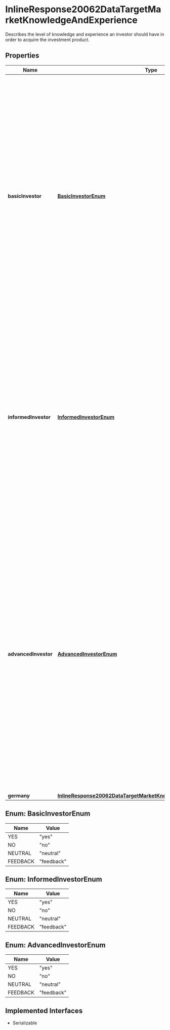 

# InlineResponse20062DataTargetMarketKnowledgeAndExperience

Describes the level of knowledge and experience an investor should have in order to acquire the investment product.

## Properties

Name | Type | Description | Notes
------------ | ------------- | ------------- | -------------
**basicInvestor** | [**BasicInvestorEnum**](#BasicInvestorEnum) | Indicates whether the investment product is suitable for investors having basic knowledge and experience. Basic knowledge and experience means that the investor can make an informed investment decision based on the regulated and authorized offering documentation or with the help of basic information provided by the point of sale or the investor has no financial industry experience, i.e. the investment product is suitable for a first-time investor |  [optional]
**informedInvestor** | [**InformedInvestorEnum**](#InformedInvestorEnum) | Indicates whether the investment product is suitable for investors with an informed level of knowledge and experience. Informed investors have the ability to understand the particular financial instrument. Additionally, the investor must have a number of investment holdings in relevant financial instruments or must be involved in frequent trading activity in those. |  [optional]
**advancedInvestor** | [**AdvancedInvestorEnum**](#AdvancedInvestorEnum) | Indicates whether the investment product is suitable for investors with an advanced level of knowledge and experience. An advanced investor has comprehensive understanding of relevant financial instruments. Additionally, the investor must have a large number of diverse investment holdings in relevant financial instruments; must be involved in frequent trading activity in those, must have had previous exposure to high-risk or complex investments or must have relevant financial industry experience. |  [optional]
**germany** | [**InlineResponse20062DataTargetMarketKnowledgeAndExperienceGermany**](InlineResponse20062DataTargetMarketKnowledgeAndExperienceGermany.md) |  |  [optional]



## Enum: BasicInvestorEnum

Name | Value
---- | -----
YES | &quot;yes&quot;
NO | &quot;no&quot;
NEUTRAL | &quot;neutral&quot;
FEEDBACK | &quot;feedback&quot;



## Enum: InformedInvestorEnum

Name | Value
---- | -----
YES | &quot;yes&quot;
NO | &quot;no&quot;
NEUTRAL | &quot;neutral&quot;
FEEDBACK | &quot;feedback&quot;



## Enum: AdvancedInvestorEnum

Name | Value
---- | -----
YES | &quot;yes&quot;
NO | &quot;no&quot;
NEUTRAL | &quot;neutral&quot;
FEEDBACK | &quot;feedback&quot;


## Implemented Interfaces

* Serializable



